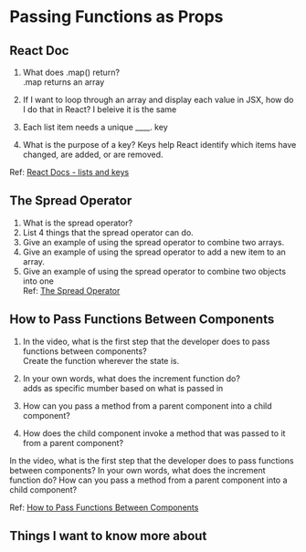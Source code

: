 # Passing Functions as Props

## React Doc
1. What does .map() return?  
.map returns an array
2. If I want to loop through an array and display each value in JSX, how do I do that in React?
I beleive it is the same

3. Each list item needs a unique ____.
key
4. What is the purpose of a key? 
Keys help React identify which items have changed, are added, or are removed.

Ref: [React Docs - lists and keys](https://reactjs.org/docs/lists-and-keys.html)  

## The Spread Operator

1. What is the spread operator?
2. List 4 things that the spread operator can do.
3. Give an example of using the spread operator to combine two arrays.
4. Give an example of using the spread operator to add a new item to an array.
5. Give an example of using the spread operator to combine two objects into one  
Ref: [The Spread Operator](https://medium.com/coding-at-dawn/how-to-use-the-spread-operator-in-javascript-b9e4a8b06fab)

## How to Pass Functions Between Components  

1. In the video, what is the first step that the developer does to pass functions between components?  
Create the function wherever the state is.

2. In your own words, what does the increment function do?  
adds as specific mumber based on what is passed in
3. How can you pass a method from a parent component into a child component?  

4. How does the child component invoke a method that was passed to it from a parent component?  

In the video, what is the first step that the developer does to pass functions between components?
In your own words, what does the increment function do?
How can you pass a method from a parent component into a child component?

Ref: [How to Pass Functions Between Components](https://www.youtube.com/watch?v=c05OL7XbwXU)

## Things I want to know more about